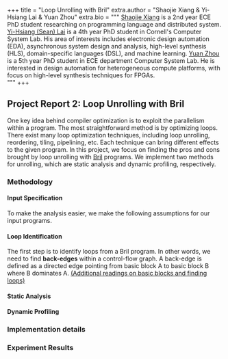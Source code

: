 +++
title = "Loop Unrolling with Bril"
extra.author = "Shaojie Xiang & Yi-Hsiang Lai & Yuan Zhou"
extra.bio = """
  [Shaojie Xiang](https://github.com/Hecmay) is a 2nd year ECE PhD student researching on programming language and distributed system. 
  [Yi-Hsiang (Sean) Lai](https://github.com/seanlatias) is a 4th year PhD student in Cornell's Computer System Lab. His area of interests includes electronic design automation (EDA), asynchronous system design and analysis, high-level synthesis (HLS), domain-specific languages (DSL), and machine learning. 
  [Yuan Zhou](https://github.com/zhouyuan1119) is a 5th year PhD student in ECE department Computer System Lab. He is interested in design automation for heterogeneous compute platforms, with focus on high-level synthesis techniques for FPGAs.  
"""
+++

## Project Report 2: Loop Unrolling with Bril

One key idea behind compiler optimization is to exploit the parallelism within a program. The most straightforward method is by optimizing loops. There exist many loop optimization techniques, including loop unrolling, reordering, tiling, pipelining, etc. Each technique can bring different effects to the given program. In this project, we focus on finding the pros and cons brought by loop unrolling with [Bril](https://github.com/sampsyo/bril) programs. We implement two methods for unrolling, which are static analysis and dynamic profiling, respectively.

### Methodology 

#### Input Specification

To make the analysis easier, we make the following assumptions for our input programs.

#### Loop Identification

The first step is to identify loops from a Bril program. In other words, we need to find **back-edges** within a control-flow graph. A back-edge is defined as a directed edge pointing from basic block A to basic block B where B dominates A. [(Additional readings on basic blocks and finding loops)](https://www.csl.cornell.edu/courses/ece5775/pdf/lecture06.pdf)

#### Static Analysis

#### Dynamic Profiling

### Implementation details


### Experiment Results


